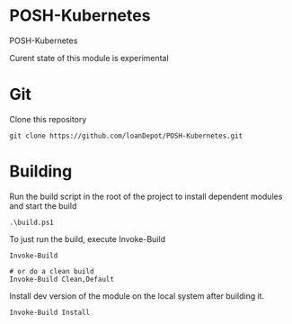 # POSH-Kubernetes

POSH-Kubernetes

Curent state of this module is experimental

# Git

Clone this repository

    git clone https://github.com/loanDepot/POSH-Kubernetes.git

# Building

Run the build script in the root of the project to install dependent modules and start the build

    .\build.ps1

To just run the build, execute Invoke-Build

    Invoke-Build

    # or do a clean build
    Invoke-Build Clean,Default


Install dev version of the module on the local system after building it.

    Invoke-Build Install
